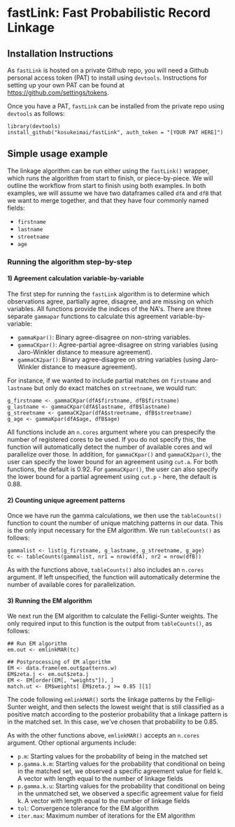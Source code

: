 # fastLink: Fast Probabilistic Record Linkage

## Installation Instructions
As `fastLink` is hosted on a private Github repo, you will need a
Github personal access token (PAT) to install using
`devtools`. Instructions for setting up your own PAT can be found at
<https://github.com/settings/tokens>.

Once you have a PAT, `fastLink` can be installed from the private repo using `devtools` as
follows:
```
library(devtools)
install_github("kosukeimai/fastLink", auth_token = "[YOUR PAT HERE]")
```

## Simple usage example
The linkage algorithm can be run either using the `fastLink()`
wrapper, which runs the algorithm from start to finish, or
piece-by-piece. We will outline the workflow from start to finish
using both examples. In both examples, we will assume we have two dataframes
called `dfA` and `dfB` that we want to merge together, and that they
have four commonly named fields:
- `firstname`
- `lastname`
- `streetname`
- `age`

### Running the algorithm step-by-step
#### 1) Agreement calculation variable-by-variable
The first step for running the `fastLink` algorithm is to determine
which observations agree, partially agree, disagree, and are missing
on which variables. All functions provide the indices of the NA's. There are three separate
`gammapar` functions to calculate this agreement variable-by-variable:
- `gammaKpar()`: Binary agree-disagree on non-string variables.
- `gammaCKpar()`: Agree-partial agree-disagree on string variables
  (using Jaro-Winkler distance to measure agreement).
- `gammaCK2par()`: Binary agree-disagree on string variables (using
Jaro-Winkler distance to measure agreement).

For instance, if we wanted to include partial matches on `firstname`
and `lastname` but only do exact matches on `streetname`, we would
run:
```
g_firstname <- gammaCKpar(dfA$firstname, dfB$firstname)
g_lastname <- gammaCKpar(dfA$lastname, dfB$lastname)
g_streetname <- gammaCK2par(dfA$streetname, dfB$streetname)
g_age <- gammaKpar(dfA$age, dfB$age)
```
All functions include an `n.cores` argument where you can prespecify
the number of registered cores to be used. If you do not specify
this, the function will automatically detect the number of available
cores and wil parallelize over those. In addition, for `gammaCKpar()`
and `gammaCK2par()`, the user can specify the lower bound for an
agreement using `cut.a`. For both functions, the default is 0.92. For
`gammaCKpar()`, the user can also specify the lower bound for a
partial agreement using `cut.p` - here, the default is 0.88.

#### 2) Counting unique agreement patterns
Once we have run the gamma calculations, we then use the
`tableCounts()` function to count the number of unique matching
patterns in our data. This is the only input necessary for the EM
algorithm. We run `tableCounts()` as follows:
```
gammalist <- list(g_firstname, g_lastname, g_streetname, g_age)
tc <- tableCounts(gammalist, nr1 = nrow(dfA), nr2 = nrow(dfB))
```
As with the functions above, `tableCounts()` also includes an `n.cores`
argument. If left unspecified, the function will automatically
determine the number of available cores for parallelization.

#### 3) Running the EM algorithm
We next run the EM algorithm to calculate the Felligi-Sunter
weights. The only required input to this function is the output from
`tableCounts()`, as follows:
```
## Run EM algorithm
em.out <- emlinkMAR(tc)

## Postprocessing of EM algorithm
EM <- data.frame(em.out$patterns.w)
EM$zeta.j <- em.out$zeta.j
EM <- EM[order(EM[, "weights"]), ] 
match.ut <- EM$weights[ EM$zeta.j >= 0.85 ][1]
```
The code following `emlinkMAR()` sorts the linkage patterns by the
Felligi-Sunter weight, and then selects the lowest weight that is
still classified as a positive match according to the posterior
probability that a linkage pattern is in the matched set. In this
case, we've chosen that probability to be 0.85.

As with the other functions above, `emlinkMAR()` accepts an `n.cores`
argument. Other optional arguments include:
- `p.m`: Starting values for the probability of being in the matched
set
- `p.gamma.k.m`: Starting values for the probability that conditional
on being in the matched set, we observed a specific agreement value
for field k. A vector with length equal to the number of linkage
fields
- `p.gamma.k.u`: Starting values for the probability that conditional
on being in the unmatched set, we observed a specific agreement value
for field k. A vector with length equal to the number of linkage
fields
- `tol`: Convergence tolerance for the EM algorithm
- `iter.max`: Maximum number of iterations for the EM algorithm

